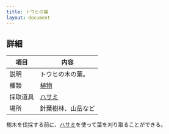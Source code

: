 ```yaml
---
title: トウヒの葉
layout: document
---
```

## 詳細

|項目|内容|
|---|---|
|説明|トウヒの木の葉。|
|種類|[植物](植物)|
|採取道具|[ハサミ](ハサミ)|
|場所|針葉樹林、山岳など|

樹木を伐採する前に、[ハサミ](ハサミ)を使って葉を刈り取ることができる。

